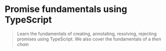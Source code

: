 # Promise fundamentals using TypeScript
> Learn the fundamentals of creating, annotating, resolving, rejecting promises using TypeScript. We also cover the fundamentals of a *then chain*
